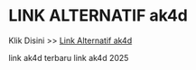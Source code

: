 # LINK ALTERNATIF ak4d

Klik Disini >> <a href="https://linksto.pages.dev/">Link Alternatif ak4d </a>

link ak4d terbaru
link ak4d 2025